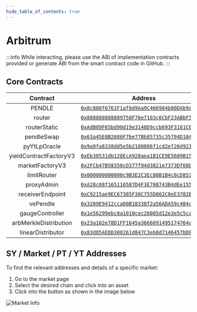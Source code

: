 ```yaml
---
hide_table_of_contents: true
---
```


# Arbitrum

:::info
While interacting, please use the ABI of implementation contracts provided or generate ABI from the smart contract code in GitHub.
:::

## Core Contracts

|        Contract        |                                                        Address                                                         |
| :--------------------: | :--------------------------------------------------------------------------------------------------------------------: |
|         PENDLE         | [`0x0c880f6761F1af8d9Aa9C466984b80DAb9a8c9e8`](https://arbiscan.io/address/0x0c880f6761F1af8d9Aa9C466984b80DAb9a8c9e8) |
|         router         | [`0x888888888889758F76e7103c6CbF23ABbF58F946`](https://arbiscan.io/address/0x888888888889758F76e7103c6CbF23ABbF58F946) |
|      routerStatic      | [`0xAdB09F65bd90d19e3148D9ccb693F3161C6DB3E8`](https://arbiscan.io/address/0xAdB09F65bd90d19e3148D9ccb693F3161C6DB3E8) |
|       pendleSwap       | [`0x63a45E0B2686F7be77Bb85735c35704D1046459a`](https://arbiscan.io/address/0x63a45E0B2686F7be77Bb85735c35704D1046459a) |
|      pyYtLpOracle      | [`0x9a9fa8338dd5e5b2188006f1cd2ef26d921650c2`](https://arbiscan.io/address/0x9a9fa8338dd5e5b2188006f1cd2ef26d921650c2) |
| yieldContractFactoryV3 | [`0xEb38531db128EcA928aea1B1CE9E5609B15ba146`](https://arbiscan.io/address/0xEb38531db128EcA928aea1B1CE9E5609B15ba146) |
|    marketFactoryV3     | [`0x2FCb47B58350cD377f94d3821e7373Df60bD9Ced`](https://arbiscan.io/address/0x2FCb47B58350cD377f94d3821e7373Df60bD9Ced) |
|      limitRouter       | [`0x000000000000c9B3E2C3Ec88B1B4c0cD853f4321`](https://arbiscan.io/address/0x000000000000c9B3E2C3Ec88B1B4c0cD853f4321) |
|       proxyAdmin       | [`0xA28c08f165116587D4F3E708743B4dEe155c5E64`](https://arbiscan.io/address/0xA28c08f165116587D4F3E708743B4dEe155c5E64) |
|    receiverEndpoint    | [`0xC9215ae9EC67385F38C755D862C8eE3702B5793A`](https://arbiscan.io/address/0xC9215ae9EC67385F38C755D862C8eE3702B5793A) |
|        vePendle        | [`0x3209E9412cca80B18338f2a56ADA59c484c39644`](https://arbiscan.io/address/0x3209E9412cca80B18338f2a56ADA59c484c39644) |
|    gaugeController     | [`0x1e56299ebc8a1010cec26005d12e3e5c5cc2db00`](https://arbiscan.io/address/0x1e56299ebc8a1010cec26005d12e3e5c5cc2db00) |
| arbMerkleDistribution  | [`0x23a102e78D1FF1645a3666691495174764a5FCAF`](https://arbiscan.io/address/0x23a102e78D1FF1645a3666691495174764a5FCAF) |
|   linearDistributor    | [`0x83d85AEDD308261d847C3eb8d7146457bD8F38E8`](https://arbiscan.io/address/0x83d85AEDD308261d847C3eb8d7146457bD8F38E8) |

## SY / Market / PT / YT Addresses

To find the relevant addresses and details of a specific market:

1. Go to the market page
2. Select the desired chain and click into an asset
3. Click into the button as shown in the image below

![Market Info](/img/ProtocolMechanics/market_info.png "Market Info")